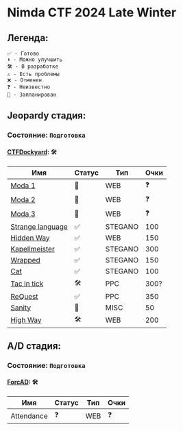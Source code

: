 # Nimda CTF 2024 Late Winter

## Легенда:

    ✅ - Готово
    ⬆ - Можно улучшить
    🛠 - В разработке
    ⚠️ - Есть проблемы
    ❌ - Отменен
    ❓ - Неизвестно
    📅 - Запланирован

## Jeopardy стадия:
### Состояние: `Подготовка`

#### [CTFDockyard](https://github.com/NimdaCTF/CTFDockyard): 🛠

| Имя                                    | Статус        | Тип          | Очки       |
|----------------------------------------|---------------|--------------|------------|
| [Moda 1](Moda_1)                       | 📅            | WEB          | ❓         |
| [Moda 2](Moda_2)                       | 📅            | WEB          | ❓         |
| [Moda 3](Moda_3)                       | 📅            | WEB          | ❓         |
| [Strange language](StrangeLanguage)    | ✅            | STEGANO      | 100        |
| [Hidden Way](HiddenWay)                | ✅            | WEB          | 150        |
| [Kapellmeister](Kapellmeister)         | ✅            | STEGANO      | 300        |
| [Wrapped](Wrapped)                     | ✅            | STEGANO      | 150        |
| [Cat](Cat)                             | ✅            | STEGANO      | 100        |
| [Tac in tick](TTT)                     | 🛠            | PPC          | 300?       |
| [ReQuest](ReQuest)                     | ✅            | PPC          | 350        |
| [Sanity](Sanity)                       | 📅            | MISC         | 50         |
| [High Way](HighWay)                    | 🛠            | WEB          | 200        |


## A/D стадия:
### Состояние: `Подготовка`

#### [ForcAD](https://github.com/icYFTL/ForcAD): 🛠

| Имя                                    | Статус        | Тип          | Очки       |
|----------------------------------------|---------------|--------------|------------|
| Attendance                             | ❓            | WEB          | ❓          |